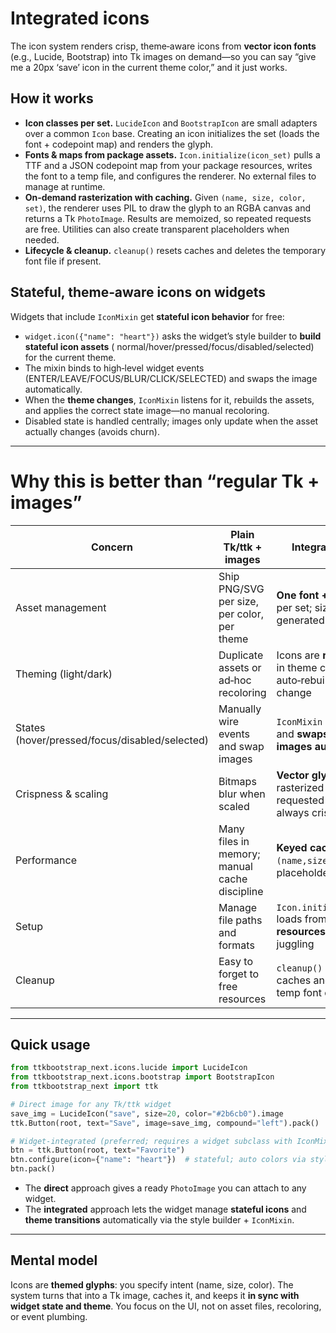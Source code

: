 # Integrated icons

The icon system renders crisp, theme‑aware icons from **vector icon fonts** (e.g., Lucide, Bootstrap) into Tk images on
demand—so you can say “give me a 20px ‘save’ icon in the current theme color,” and it just works.

## How it works

- **Icon classes per set.** `LucideIcon` and `BootstrapIcon` are small adapters over a common `Icon` base. Creating an
  icon initializes the set (loads the font + codepoint map) and renders the glyph.
- **Fonts & maps from package assets.** `Icon.initialize(icon_set)` pulls a TTF and a JSON codepoint map from your
  package resources, writes the font to a temp file, and configures the renderer. No external files to manage at
  runtime.
- **On‑demand rasterization with caching.** Given `(name, size, color, set)`, the renderer uses PIL to draw the glyph to
  an RGBA canvas and returns a Tk `PhotoImage`. Results are memoized, so repeated requests are free. Utilities can also
  create transparent placeholders when needed.
- **Lifecycle & cleanup.** `cleanup()` resets caches and deletes the temporary font file if present.

## Stateful, theme‑aware icons on widgets

Widgets that include `IconMixin` get **stateful icon behavior** for free:

- `widget.icon({"name": "heart"})` asks the widget’s style builder to **build stateful icon assets** (
  normal/hover/pressed/focus/disabled/selected) for the current theme.
- The mixin binds to high‑level widget events (ENTER/LEAVE/FOCUS/BLUR/CLICK/SELECTED) and swaps the image automatically.
- When the **theme changes**, `IconMixin` listens for it, rebuilds the assets, and applies the correct state image—no
  manual recoloring.
- Disabled state is handled centrally; images only update when the asset actually changes (avoids churn).

---

# Why this is better than “regular Tk + images”

| Concern                                        | Plain Tk/ttk + images                         | Integrated icons                                                         |
|------------------------------------------------|-----------------------------------------------|--------------------------------------------------------------------------|
| Asset management                               | Ship PNG/SVG per size, per color, per theme   | **One font + JSON map** per set; sizes/colors generated at runtime       |
| Theming (light/dark)                           | Duplicate assets or ad‑hoc recoloring         | Icons are **re‑rendered** in theme colors; auto‑rebuild on theme change  |
| States (hover/pressed/focus/disabled/selected) | Manually wire events and swap images          | `IconMixin` binds once and **swaps state images automatically**          |
| Crispness & scaling                            | Bitmaps blur when scaled                      | **Vector glyphs** rasterized exactly at requested size → always crisp    |
| Performance                                    | Many files in memory; manual cache discipline | **Keyed cache** on `(name,size,color,set)`; placeholders available       |
| Setup                                          | Manage file paths and formats                 | `Icon.initialize(set)` loads from **package resources**—no path juggling |
| Cleanup                                        | Easy to forget to free resources              | `cleanup()` wipes caches and removes temp font cleanly                   |

---

## Quick usage

```python
from ttkbootstrap_next.icons.lucide import LucideIcon
from ttkbootstrap_next.icons.bootstrap import BootstrapIcon
from ttkbootstrap_next import ttk

# Direct image for any Tk/ttk widget
save_img = LucideIcon("save", size=20, color="#2b6cb0").image
ttk.Button(root, text="Save", image=save_img, compound="left").pack()

# Widget-integrated (preferred; requires a widget subclass with IconMixin)
btn = ttk.Button(root, text="Favorite")
btn.configure(icon={"name": "heart"})  # stateful; auto colors via style/theme
btn.pack()
```

- The **direct** approach gives a ready `PhotoImage` you can attach to any widget.
- The **integrated** approach lets the widget manage **stateful icons** and **theme transitions** automatically via the
  style builder + `IconMixin`.

---

## Mental model

Icons are **themed glyphs**: you specify intent (name, size, color). The system turns that into a Tk image, caches it,
and keeps it **in sync with widget state and theme**. You focus on the UI, not on asset files, recoloring, or event
plumbing.
